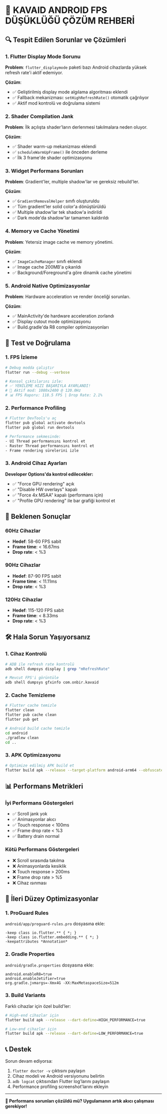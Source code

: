 # 🚀 KAVAID ANDROID FPS DÜŞÜKLÜĞÜ ÇÖZÜM REHBERİ

## 🔍 Tespit Edilen Sorunlar ve Çözümleri

### 1. **Flutter Display Mode Sorunu**
**Problem**: `flutter_displaymode` paketi bazı Android cihazlarda yüksek refresh rate'i aktif edemiyor.

**Çözüm**:
- ✅ Geliştirilmiş display mode algılama algoritması eklendi
- ✅ Fallback mekanizması: `setHighRefreshRate()` otomatik çağrılıyor
- ✅ Aktif mod kontrolü ve doğrulama sistemi

### 2. **Shader Compilation Jank**
**Problem**: İlk açılışta shader'ların derlenmesi takılmalara neden oluyor.

**Çözüm**:
- ✅ Shader warm-up mekanizması eklendi
- ✅ `scheduleWarmUpFrame()` ile önceden derleme
- ✅ İlk 3 frame'de shader optimizasyonu

### 3. **Widget Performans Sorunları**
**Problem**: Gradient'ler, multiple shadow'lar ve gereksiz rebuild'ler.

**Çözüm**:
- ✅ `GradientRemovalHelper` sınıfı oluşturuldu
- ✅ Tüm gradient'ler solid color'a dönüştürüldü
- ✅ Multiple shadow'lar tek shadow'a indirildi
- ✅ Dark mode'da shadow'lar tamamen kaldırıldı

### 4. **Memory ve Cache Yönetimi**
**Problem**: Yetersiz image cache ve memory yönetimi.

**Çözüm**:
- ✅ `ImageCacheManager` sınıfı eklendi
- ✅ Image cache 200MB'a çıkarıldı
- ✅ Background/Foreground'a göre dinamik cache yönetimi

### 5. **Android Native Optimizasyonlar**
**Problem**: Hardware acceleration ve render önceliği sorunları.

**Çözüm**:
- ✅ MainActivity'de hardware acceleration zorlandı
- ✅ Display cutout mode optimizasyonu
- ✅ Build.gradle'da R8 compiler optimizasyonları

## 📱 Test ve Doğrulama

### 1. FPS İzleme
```bash
# Debug modda çalıştır
flutter run --debug --verbose

# Konsol çıktılarını izle:
# ✅ YENİLEME HIZI BAŞARIYLA AYARLANDI!
# 🚀 Aktif mod: 1080x2400 @ 120.0Hz
# 📊 FPS Raporu: 118.5 FPS | Drop Rate: 2.1%
```

### 2. Performance Profiling
```bash
# Flutter DevTools'u aç
flutter pub global activate devtools
flutter pub global run devtools

# Performance sekmesinde:
- UI Thread performansını kontrol et
- Raster Thread performansını kontrol et
- Frame rendering sürelerini izle
```

### 3. Android Cihaz Ayarları
**Developer Options'da kontrol edilecekler:**
- ✅ "Force GPU rendering" açık
- ✅ "Disable HW overlays" kapalı
- ✅ "Force 4x MSAA" kapalı (performans için)
- ✅ "Profile GPU rendering" ile bar grafiği kontrol et

## 🎯 Beklenen Sonuçlar

### 60Hz Cihazlar
- **Hedef**: 58-60 FPS sabit
- **Frame time**: < 16.67ms
- **Drop rate**: < %3

### 90Hz Cihazlar
- **Hedef**: 87-90 FPS sabit
- **Frame time**: < 11.11ms
- **Drop rate**: < %3

### 120Hz Cihazlar
- **Hedef**: 115-120 FPS sabit
- **Frame time**: < 8.33ms
- **Drop rate**: < %3

## 🛠️ Hala Sorun Yaşıyorsanız

### 1. Cihaz Kontrolü
```bash
# ADB ile refresh rate kontrolü
adb shell dumpsys display | grep "mRefreshRate"

# Mevcut FPS'i görüntüle
adb shell dumpsys gfxinfo com.onbir.kavaid
```

### 2. Cache Temizleme
```bash
# Flutter cache temizle
flutter clean
flutter pub cache clean
flutter pub get

# Android build cache temizle
cd android
./gradlew clean
cd ..
```

### 3. APK Optimizasyonu
```bash
# Optimize edilmiş APK build et
flutter build apk --release --target-platform android-arm64 --obfuscate --split-debug-info=./debug-info
```

## 📊 Performans Metrikleri

### İyi Performans Göstergeleri
- ✅ Scroll jank yok
- ✅ Animasyonlar akıcı
- ✅ Touch response < 100ms
- ✅ Frame drop rate < %3
- ✅ Battery drain normal

### Kötü Performans Göstergeleri
- ❌ Scroll sırasında takılma
- ❌ Animasyonlarda kesiklik
- ❌ Touch response > 200ms
- ❌ Frame drop rate > %5
- ❌ Cihaz ısınması

## 🔧 İleri Düzey Optimizasyonlar

### 1. ProGuard Rules
`android/app/proguard-rules.pro` dosyasına ekle:
```
-keep class io.flutter.** { *; }
-keep class io.flutter.embedding.** { *; }
-keepattributes *Annotation*
```

### 2. Gradle Properties
`android/gradle.properties` dosyasına ekle:
```
android.enableR8=true
android.enableJetifier=true
org.gradle.jvmargs=-Xmx4G -XX:MaxMetaspaceSize=512m
```

### 3. Build Variants
Farklı cihazlar için özel build'ler:
```bash
# High-end cihazlar için
flutter build apk --release --dart-define=HIGH_PERFORMANCE=true

# Low-end cihazlar için
flutter build apk --release --dart-define=LOW_PERFORMANCE=true
```

## 📞 Destek

Sorun devam ediyorsa:
1. `flutter doctor -v` çıktısını paylaşın
2. Cihaz modeli ve Android versiyonunu belirtin
3. `adb logcat` çıktısından Flutter log'larını paylaşın
4. Performance profiling screenshot'larını ekleyin

---

**🚀 Performans sorunları çözüldü mü? Uygulamanın artık akıcı çalışması gerekiyor!** 